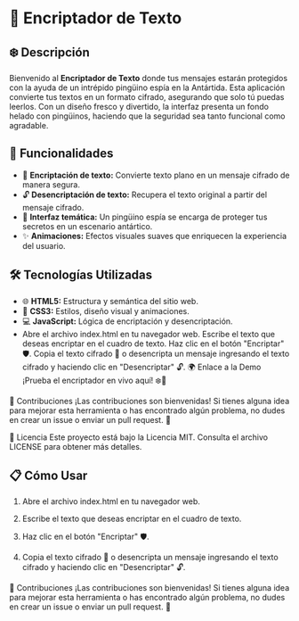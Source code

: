 # 🐧 Encriptador de Texto


## ❄️ Descripción

Bienvenido al **Encriptador de Texto** donde tus mensajes estarán protegidos con la ayuda de un intrépido pingüino espía en la Antártida. Esta aplicación convierte tus textos en un formato cifrado, asegurando que solo tú puedas leerlos. Con un diseño fresco y divertido, la interfaz presenta un fondo helado con pingüinos, haciendo que la seguridad sea tanto funcional como agradable.

## 🚀 Funcionalidades

- 🔐 **Encriptación de texto:** Convierte texto plano en un mensaje cifrado de manera segura.
- 🔓 **Desencriptación de texto:** Recupera el texto original a partir del mensaje cifrado.
- 🎨 **Interfaz temática:** Un pingüino espía se encarga de proteger tus secretos en un escenario antártico.
- ✨ **Animaciones:** Efectos visuales suaves que enriquecen la experiencia del usuario.

## 🛠️ Tecnologías Utilizadas

- 🌐 **HTML5:** Estructura y semántica del sitio web.
- 🎨 **CSS3:** Estilos, diseño visual y animaciones.
- 💻 **JavaScript:** Lógica de encriptación y desencriptación.
- Abre el archivo index.html en tu navegador web.
Escribe el texto que deseas encriptar en el cuadro de texto.
Haz clic en el botón "Encriptar" 🛡️.
Copia el texto cifrado 📝 o desencripta un mensaje ingresando el texto cifrado y haciendo clic en "Desencriptar" 🔓.
🌍 Enlace a la Demo
¡Prueba el encriptador en vivo aquí! ❄️🐧

🤝 Contribuciones
¡Las contribuciones son bienvenidas! Si tienes alguna idea para mejorar esta herramienta o has encontrado algún problema, no dudes en crear un issue o enviar un pull request. 🚀

📄 Licencia
Este proyecto está bajo la Licencia MIT. Consulta el archivo LICENSE para obtener más detalles.

## 📋 Cómo Usar

   
1. Abre el archivo index.html en tu navegador web.

2. Escribe el texto que deseas encriptar en el cuadro de texto.

3. Haz clic en el botón "Encriptar" 🛡️.

4. Copia el texto cifrado 📝 o desencripta un mensaje ingresando el texto cifrado y haciendo clic en "Desencriptar" 🔓.


🤝 Contribuciones
¡Las contribuciones son bienvenidas! Si tienes alguna idea para mejorar esta herramienta o has encontrado algún problema, no dudes en crear un issue o enviar un pull request. 🚀

